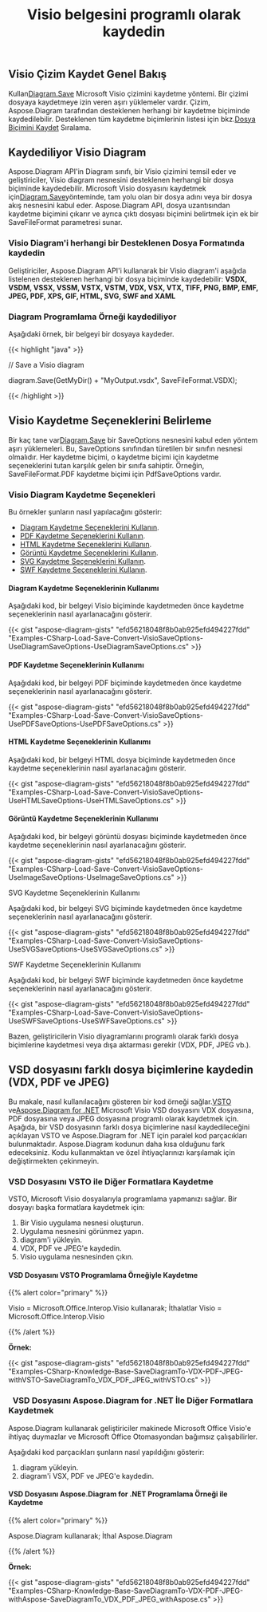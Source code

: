 ﻿---
title: Visio belgesini programlı olarak kaydedin
linktitle: Visio belgesini kaydet
type: docs
weight: 30
url: /tr/net/save-visio-document/
description: Bu sayfada Visio belgesinin dosyaya nasıl kaydedileceği, Aspose.Diagram kitaplığıyla akış nasıl açıklanır.
---
## **Visio Çizim Kaydet Genel Bakış**
 Kullan[Diagram.Save]() Microsoft Visio çizimini kaydetme yöntemi. Bir çizimi dosyaya kaydetmeye izin veren aşırı yüklemeler vardır. Çizim, Aspose.Diagram tarafından desteklenen herhangi bir kaydetme biçiminde kaydedilebilir. Desteklenen tüm kaydetme biçimlerinin listesi için bkz.[Dosya Biçimini Kaydet]() Sıralama.
## **Kaydediliyor Visio Diagram**
 Aspose.Diagram API'in Diagram sınıfı, bir Visio çizimini temsil eder ve geliştiriciler, Visio diagram nesnesini desteklenen herhangi bir dosya biçiminde kaydedebilir. Microsoft Visio dosyasını kaydetmek için[Diagram.Save]()yönteminde, tam yolu olan bir dosya adını veya bir dosya akış nesnesini kabul eder. Aspose.Diagram API, dosya uzantısından kaydetme biçimini çıkarır ve ayrıca çıktı dosyası biçimini belirtmek için ek bir SaveFileFormat parametresi sunar.
### **Visio Diagram'i herhangi bir Desteklenen Dosya Formatında kaydedin**
Geliştiriciler, Aspose.Diagram API'i kullanarak bir Visio diagram'i aşağıda listelenen desteklenen herhangi bir dosya biçiminde kaydedebilir:
**VSDX, VSDM, VSSX, VSSM, VSTX, VSTM, VDX, VSX, VTX, TIFF, PNG, BMP, EMF, JPEG, PDF, XPS, GIF, HTML, SVG, SWF and XAML**
### **Diagram Programlama Örneği kaydediliyor**
Aşağıdaki örnek, bir belgeyi bir dosyaya kaydeder.

{{< highlight "java" >}}

 // Save a Visio diagram

diagram.Save(GetMyDir() + "MyOutput.vsdx", SaveFileFormat.VSDX);

{{< /highlight >}}
## **Visio Kaydetme Seçeneklerini Belirleme**
 Bir kaç tane var[Diagram.Save]() bir SaveOptions nesnesini kabul eden yöntem aşırı yüklemeleri. Bu, SaveOptions sınıfından türetilen bir sınıfın nesnesi olmalıdır. Her kaydetme biçimi, o kaydetme biçimi için kaydetme seçeneklerini tutan karşılık gelen bir sınıfa sahiptir. Örneğin, SaveFileFormat.PDF kaydetme biçimi için PdfSaveOptions vardır.
### **Visio Diagram Kaydetme Seçenekleri**
Bu örnekler şunların nasıl yapılacağını gösterir:

- [Diagram Kaydetme Seçeneklerini Kullanın](https://docs.aspose.com/diagram/net/save-visio-document/).
- [PDF Kaydetme Seçeneklerini Kullanın](https://docs.aspose.com/diagram/net/save-visio-document/).
- [HTML Kaydetme Seçeneklerini Kullanın](https://docs.aspose.com/diagram/net/save-visio-document/).
- [Görüntü Kaydetme Seçeneklerini Kullanın](https://docs.aspose.com/diagram/net/save-visio-document/).
- [SVG Kaydetme Seçeneklerini Kullanın](https://docs.aspose.com/diagram/net/save-visio-document/).
- [SWF Kaydetme Seçeneklerini Kullanın](https://docs.aspose.com/diagram/net/save-visio-document/).
#### **Diagram Kaydetme Seçeneklerinin Kullanımı**
Aşağıdaki kod, bir belgeyi Visio biçiminde kaydetmeden önce kaydetme seçeneklerinin nasıl ayarlanacağını gösterir.

{{< gist "aspose-diagram-gists" "efd56218048f8b0ab925efd494227fdd" "Examples-CSharp-Load-Save-Convert-VisioSaveOptions-UseDiagramSaveOptions-UseDiagramSaveOptions.cs" >}}



#### **PDF Kaydetme Seçeneklerinin Kullanımı**
Aşağıdaki kod, bir belgeyi PDF biçiminde kaydetmeden önce kaydetme seçeneklerinin nasıl ayarlanacağını gösterir.

{{< gist "aspose-diagram-gists" "efd56218048f8b0ab925efd494227fdd" "Examples-CSharp-Load-Save-Convert-VisioSaveOptions-UsePDFSaveOptions-UsePDFSaveOptions.cs" >}}



#### **HTML Kaydetme Seçeneklerinin Kullanımı**
Aşağıdaki kod, bir belgeyi HTML dosya biçiminde kaydetmeden önce kaydetme seçeneklerinin nasıl ayarlanacağını gösterir.

{{< gist "aspose-diagram-gists" "efd56218048f8b0ab925efd494227fdd" "Examples-CSharp-Load-Save-Convert-VisioSaveOptions-UseHTMLSaveOptions-UseHTMLSaveOptions.cs" >}}



#### **Görüntü Kaydetme Seçeneklerinin Kullanımı**
Aşağıdaki kod, bir belgeyi görüntü dosyası biçiminde kaydetmeden önce kaydetme seçeneklerinin nasıl ayarlanacağını gösterir.



{{< gist "aspose-diagram-gists" "efd56218048f8b0ab925efd494227fdd" "Examples-CSharp-Load-Save-Convert-VisioSaveOptions-UseImageSaveOptions-UseImageSaveOptions.cs" >}}


SVG Kaydetme Seçeneklerinin Kullanımı

Aşağıdaki kod, bir belgeyi SVG biçiminde kaydetmeden önce kaydetme seçeneklerinin nasıl ayarlanacağını gösterir.

{{< gist "aspose-diagram-gists" "efd56218048f8b0ab925efd494227fdd" "Examples-CSharp-Load-Save-Convert-VisioSaveOptions-UseSVGSaveOptions-UseSVGSaveOptions.cs" >}}


SWF Kaydetme Seçeneklerinin Kullanımı

Aşağıdaki kod, bir belgeyi SWF biçiminde kaydetmeden önce kaydetme seçeneklerinin nasıl ayarlanacağını gösterir.

{{< gist "aspose-diagram-gists" "efd56218048f8b0ab925efd494227fdd" "Examples-CSharp-Load-Save-Convert-VisioSaveOptions-UseSWFSaveOptions-UseSWFSaveOptions.cs" >}}

Bazen, geliştiricilerin Visio diyagramlarını programlı olarak farklı dosya biçimlerine kaydetmesi veya dışa aktarması gerekir (VDX, PDF, JPEG vb.).
## **VSD dosyasını farklı dosya biçimlerine kaydedin (VDX, PDF ve JPEG)**
 Bu makale, nasıl kullanılacağını gösteren bir kod örneği sağlar.[VSTO](https://docs.aspose.com/diagram/net/save-visio-document/) ve[Aspose.Diagram for .NET](https://docs.aspose.com/diagram/net) Microsoft Visio VSD dosyasını VDX dosyasına, PDF dosyasına veya JPEG dosyasına programlı olarak kaydetmek için. Aşağıda, bir VSD dosyasının farklı dosya biçimlerine nasıl kaydedileceğini açıklayan VSTO ve Aspose.Diagram for .NET için paralel kod parçacıkları bulunmaktadır. Aspose.Diagram kodunun daha kısa olduğunu fark edeceksiniz. Kodu kullanmaktan ve özel ihtiyaçlarınızı karşılamak için değiştirmekten çekinmeyin.
### **VSD Dosyasını VSTO ile Diğer Formatlara Kaydetme**
VSTO, Microsoft Visio dosyalarıyla programlama yapmanızı sağlar. Bir dosyayı başka formatlara kaydetmek için:

1. Bir Visio uygulama nesnesi oluşturun.
1. Uygulama nesnesini görünmez yapın.
1. diagram'i yükleyin.
1. VDX, PDF ve JPEG'e kaydedin.
1. Visio uygulama nesnesinden çıkın.
#### **VSD Dosyasını VSTO Programlama Örneğiyle Kaydetme**
{{% alert color="primary" %}} 

Visio = Microsoft.Office.Interop.Visio kullanarak;
İthalatlar Visio = Microsoft.Office.Interop.Visio

{{% /alert %}} 

**Örnek:**

{{< gist "aspose-diagram-gists" "efd56218048f8b0ab925efd494227fdd" "Examples-CSharp-Knowledge-Base-SaveDiagramTo-VDX-PDF-JPEG-withVSTO-SaveDiagramTo_VDX_PDF_JPEG_withVSTO.cs" >}}
### ` `**VSD Dosyasını Aspose.Diagram for .NET İle Diğer Formatlara Kaydetmek**
Aspose.Diagram kullanarak geliştiriciler makinede Microsoft Office Visio'e ihtiyaç duymazlar ve Microsoft Office Otomasyondan bağımsız çalışabilirler.

Aşağıdaki kod parçacıkları şunların nasıl yapıldığını gösterir:

1. diagram yükleyin.
1. diagram'i VSX, PDF ve JPEG'e kaydedin.
#### **VSD Dosyasını Aspose.Diagram for .NET Programlama Örneği ile Kaydetme**
{{% alert color="primary" %}} 

Aspose.Diagram kullanarak;
İthal Aspose.Diagram

{{% /alert %}} 

**Örnek:**

{{< gist "aspose-diagram-gists" "efd56218048f8b0ab925efd494227fdd" "Examples-CSharp-Knowledge-Base-SaveDiagramTo-VDX-PDF-JPEG-withAspose-SaveDiagramTo_VDX_PDF_JPEG_withAspose.cs" >}}
